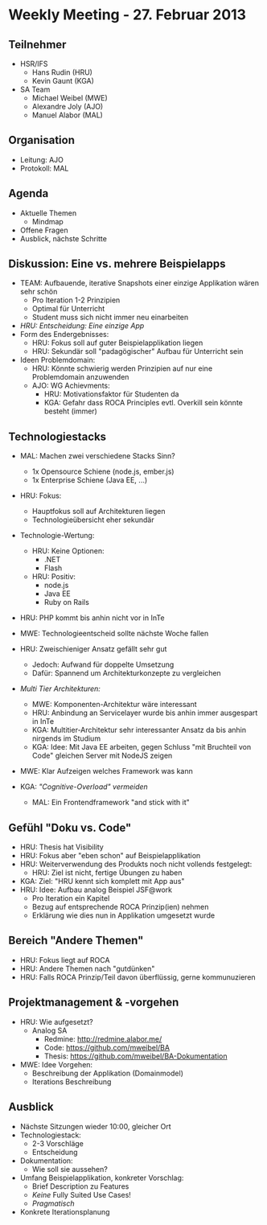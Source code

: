 # Weekly Meeting - 27. Februar 2013

## Teilnehmer
* HSR/IFS
	- Hans Rudin (HRU)
	- Kevin Gaunt (KGA)
* SA Team
	- Michael Weibel (MWE)
	- Alexandre Joly (AJO)
	- Manuel Alabor (MAL)

## Organisation
* Leitung: AJO
* Protokoll: MAL

## Agenda
* Aktuelle Themen
	- Mindmap
* Offene Fragen
* Ausblick, nächste Schritte

## Diskussion: Eine vs. mehrere Beispielapps
* TEAM: Aufbauende, iterative Snapshots einer einzige Applikation wären sehr schön
	* Pro Iteration 1-2 Prinzipien
	* Optimal für Unterricht
	* Student muss sich  nicht immer neu einarbeiten
* *HRU: Entscheidung: Eine einzige App*
* Form des Endergebnisses:
	* HRU: Fokus soll auf guter Beispielapplikation liegen
	* HRU: Sekundär soll "padagögischer" Aufbau für Unterricht sein
* Ideen Problemdomain:
	* HRU: Könnte schwierig werden Prinzipien auf nur eine Problemdomain anzuwenden
	* AJO: WG Achievments:
		* HRU: Motivationsfaktor für Studenten da
		* KGA: Gefahr dass ROCA Principles evtl. Overkill sein könnte besteht (immer)

## Technologiestacks
* MAL: Machen zwei verschiedene Stacks Sinn?
	* 1x Opensource Schiene (node.js, ember.js)
	* 1x Enterprise Schiene (Java EE, ...)
* HRU: Fokus:
	* Hauptfokus soll auf Architekturen liegen
	* Technologieübersicht eher sekundär
* Technologie-Wertung:
	* HRU: Keine Optionen:
		* .NET
		* Flash
	* HRU: Positiv:
		* node.js
		* Java EE
		* Ruby on Rails
* HRU: PHP kommt bis anhin nicht vor in InTe
* MWE: Technologieentscheid sollte nächste Woche fallen
* HRU: Zweischieniger Ansatz gefällt sehr gut
	* Jedoch: Aufwand für doppelte Umsetzung
	* Dafür: Spannend um Architekturkonzepte zu vergleichen

* *Multi Tier Architekturen:*
	* MWE: Komponenten-Architektur wäre interessant
	* HRU: Anbindung an Servicelayer wurde bis anhin immer ausgespart in InTe
	* KGA: Multitier-Architektur sehr interessanter Ansatz da bis anhin nirgends im Studium
	* KGA: Idee: Mit Java EE arbeiten, gegen Schluss "mit Bruchteil von Code" gleichen Server mit NodeJS zeigen

* MWE: Klar Aufzeigen welches Framework was kann

* KGA: *"Cognitive-Overload" vermeiden*
	* MAL: Ein Frontendframework "and stick with it"

## Gefühl "Doku vs. Code"
* HRU: Thesis hat Visibility
* HRU: Fokus aber "eben schon" auf Beispielapplikation
* HRU: Weiterverwendung des Produkts noch nicht vollends festgelegt:
	* HRU: Ziel ist nicht, fertige Übungen zu haben
* KGA: Ziel: "HRU kennt sich komplett mit App aus"
* HRU: Idee: Aufbau analog Beispiel JSF@work
	* Pro Iteration ein Kapitel
	* Bezug auf entsprechende ROCA Prinzip(ien) nehmen
	* Erklärung wie dies nun in Applikation umgesetzt wurde


## Bereich "Andere Themen"
* HRU: Fokus liegt auf ROCA
* HRU: Andere Themen nach "gutdünken"
* HRU: Falls ROCA Prinzip/Teil davon überflüssig, gerne kommunuzieren


## Projektmanagement & -vorgehen
* HRU: Wie aufgesetzt?
	* Analog SA
		* Redmine: http://redmine.alabor.me/
		* Code: https://github.com/mweibel/BA
		* Thesis: https://github.com/mweibel/BA-Dokumentation
* MWE: Idee Vorgehen:
	* Beschreibung der Applikation (Domainmodel)
	* Iterations Beschreibung


## Ausblick
* Nächste Sitzungen wieder 10:00, gleicher Ort
* Technologiestack:
	* 2-3 Vorschläge
	* Entscheidung
* Dokumentation:
	* Wie soll sie aussehen?
* Umfang Beispielapplikation, konkreter Vorschlag:
	* Brief Description zu Features
	* *Keine* Fully Suited Use Cases!
	* *Pragmatisch*
* Konkrete Iterationsplanung
